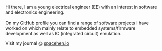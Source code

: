 Hi there, I am a young electrical engineer (EE) with an interest in software and electronics engineering.<br/>
<br/>
On my GitHub profile you can find a range of software projects I have worked on which mainly relate to embedded systems/firmware development as well as IC (integrated circuit) emulation. 

Visit my journal @ [spacehen.io](http://spacehen.io)

